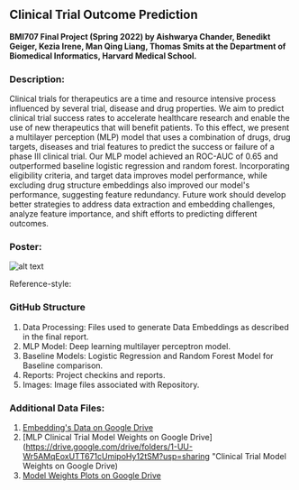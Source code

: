 ## Clinical Trial Outcome Prediction
**BMI707 Final Project (Spring 2022) by Aishwarya Chander, Benedikt Geiger, Kezia Irene, Man Qing Liang, Thomas Smits at the Department of Biomedical Informatics, Harvard Medical School.**

### Description:  
Clinical trials for therapeutics are a time and resource intensive process influenced by several trial, disease and drug properties. We aim to predict clinical trial success rates to accelerate healthcare research and enable the use of new therapeutics that will benefit patients. To this effect, we present a multilayer perception (MLP) model that uses a combination of drugs, drug targets, diseases and trial features to predict the success or failure of a phase III clinical trial. Our MLP model achieved an ROC-AUC of 0.65 and outperformed baseline logistic regression and random forest. Incorporating eligibility criteria, and target data improves model performance, while excluding drug structure embeddings also improved our model's performance, suggesting feature redundancy. Future work should develop better strategies to address data extraction and embedding challenges, analyze feature importance, and shift efforts to predicting different outcomes.


### Poster: 

![alt text](https://github.com/aishwaryachander/BMI707_Project-Clinical-Trials-Outcome-Prediction/blob/main/Images/BMI707_Final_Poster.png "Scientifc Poster")

Reference-style: 

### GitHub Structure
1. Data Processing: Files used to generate Data Embeddings as described in the final report. 
2. MLP Model: Deep learning multilayer perceptron model. 
3. Baseline Models: Logistic Regression and Random Forest Model for Baseline comparison. 
4. Reports: Project checkins and reports. 
5. Images: Image files associated with Repository. 

### Additional Data Files: 
1. [Embedding's Data on Google Drive](https://drive.google.com/drive/folders/1IE1nFNm8UN3NVgYK77EpKSVnIndzHXkp?usp=sharing "Google Drive to Embeddings")
2. [MLP Clinical Trial Model Weights on Google Drive](https://drive.google.com/drive/folders/1-UU-Wr5AMqEoxUTT671cUmipoHy12tSM?usp=sharing "Clinical Trial Model Weights on Google Drive)
3. [Model Weights Plots on Google Drive](https://drive.google.com/drive/folders/1-5hBR6JyB-M5fFu4BXqGeqoHha1vxWvV?usp=sharing "Model Weights on Google Drive")

